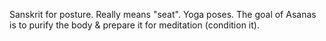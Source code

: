 Sanskrit for posture. Really means "seat". Yoga poses. The goal of Asanas is to purify the body & prepare it for meditation (condition it).